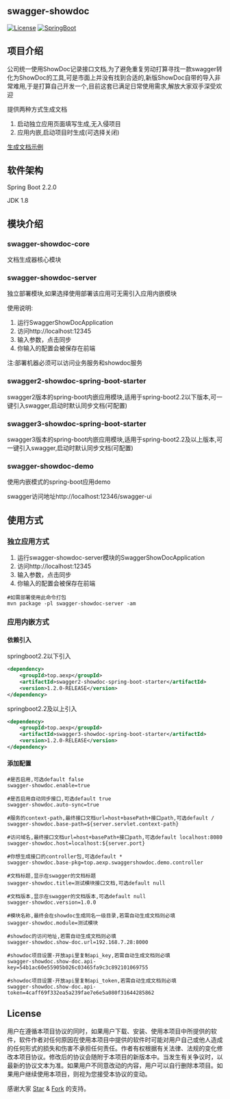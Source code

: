 
## swagger-showdoc

[![License](https://img.shields.io/badge/license-GPL-blue)](https://github.com/llongtao/swagger-showdoc/blob/master/LICENSE)
[![SpringBoot](https://img.shields.io/badge/SpringBoot-2.2.0.RELEASE-brightgreen.svg)](https://docs.spring.io/spring-boot/docs/2.0.3.RELEASE/reference/htmlsingle/)

## 项目介绍
公司统一使用ShowDoc记录接口文档,为了避免重复劳动打算寻找一款swagger转化为ShowDoc的工具,可是市面上并没有找到合适的,新版ShowDoc自带的导入非常难用,于是打算自己开发一个,目前这套已满足日常使用需求,解放大家双手深受欢迎

提供两种方式生成文档
1. 启动独立应用页面填写生成,无入侵项目
2. 应用内嵌,启动项目时生成(可选择关闭)

[生成文档示例](https://github.com/llongtao/swagger-showdoc/blob/master/show.md) 


## 软件架构

Spring Boot 2.2.0

JDK 1.8

## 模块介绍
### swagger-showdoc-core
文档生成器核心模块
### swagger-showdoc-server
独立部署模块,如果选择使用部署该应用可无需引入应用内嵌模块

使用说明:
1. 运行SwaggerShowDocApplication
2. 访问http://localhost:12345
3. 输入参数，点击同步
4. 你输入的配置会被保存在前端 

注:部署机器必须可以访问业务服务和showdoc服务
### swagger2-showdoc-spring-boot-starter
swagger2版本的spring-boot内嵌应用模块,适用于spring-boot2.2以下版本,可一键引入swagger,启动时默认同步文档(可配置)
### swagger3-showdoc-spring-boot-starter
swagger3版本的spring-boot内嵌应用模块,适用于spring-boot2.2及以上版本,可一键引入swagger,启动时默认同步文档(可配置)
### swagger-showdoc-demo
使用内嵌模式的spring-boot应用demo

swagger访问地址http://localhost:12346/swagger-ui

## 使用方式
### 独立应用方式

1. 运行swagger-showdoc-server模块的SwaggerShowDocApplication
2. 访问http://localhost:12345
3. 输入参数，点击同步
4. 你输入的配置会被保存在前端 
```
#如需部署使用此命令打包
mvn package -pl swagger-showdoc-server -am
```

### 应用内嵌方式
#### 依赖引入
springboot2.2以下引入

```xml
<dependency>
    <groupId>top.aexp</groupId>
    <artifactId>swagger2-showdoc-spring-boot-starter</artifactId>
    <version>1.2.0-RELEASE</version>
</dependency>
```

springboot2.2及以上引入

```xml
<dependency>
    <groupId>top.aexp</groupId>
    <artifactId>swagger3-showdoc-spring-boot-starter</artifactId>
    <version>1.2.0-RELEASE</version>
</dependency>
```

#### 添加配置
```properties
#是否启用,可选default false
swagger-showdoc.enable=true

#是否启用自动同步接口,可选default true
swagger-showdoc.auto-sync=true

#服务的context-path,最终接口文档url=host+basePath+接口path,可选default /
swagger-showdoc.base-path=${server.servlet.context-path}

#访问域名,最终接口文档url=host+basePath+接口path,可选default localhost:8080
swagger-showdoc.host=localhost:${server.port}

#你想生成接口的controller包,可选default *
swagger-showdoc.base-pkg=top.aexp.swaggershowdoc.demo.controller

#文档标题,显示在swagger的文档标题
swagger-showdoc.title=测试模块接口文档,可选default null

#文档版本,显示在swagger的文档版本,可选default null
swagger-showdoc.version=1.0.0

#模块名称,最终会在showdoc生成同名一级目录,若需自动生成文档则必填
swagger-showdoc.module=测试模块

#showdoc的访问地址,若需自动生成文档则必填
swagger-showdoc.show-doc.url=192.168.7.28:8000

#showdoc项目设置-开放api里复制api_key,若需自动生成文档则必填
swagger-showdoc.show-doc.api-key=54b1ac60e55905b026c03465fa9c3c892101069755

#showdoc项目设置-开放api里复制api_token,若需自动生成文档则必填
swagger-showdoc.show-doc.api-token=4caff69f332ea5a239fae7e6e5a080f31644285862
```

## License

用户在遵循本项目协议的同时，如果用户下载、安装、使用本项目中所提供的软件，软件作者对任何原因在使用本项目中提供的软件时可能对用户自己或他人造成的任何形式的损失和伤害不承担任何责任。作者有权根据有关法律、法规的变化修改本项目协议。修改后的协议会随附于本项目的新版本中。当发生有关争议时，以最新的协议文本为准。如果用户不同意改动的内容，用户可以自行删除本项目。如果用户继续使用本项目，则视为您接受本协议的变动。

感谢大家 [Star](https://github.com/llongtao/swagger-showdoc/stargazers) & [Fork](https://github.com/llongtao/swagger-showdoc/network/members) 的支持。
